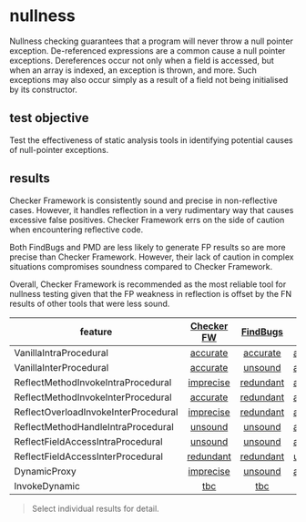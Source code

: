 # nullness
Nullness checking guarantees that a program will never throw a null pointer exception. De-referenced expressions are a common cause a null pointer exceptions. Dereferences occur not only when a field is accessed, but when an array is indexed, an exception is thrown, and more. Such exceptions may also occur simply as a result of a field not being initialised by its constructor.

## test objective

Test the effectiveness of static analysis tools in identifying potential causes of null-pointer exceptions.

## results

Checker Framework is consistently sound and precise in non-reflective cases. However, it handles reflection in a very rudimentary way that causes excessive false positives. Checker Framework errs on the side of caution when encountering reflective code. 

Both FindBugs and PMD are less likely to generate FP results so are more precise than Checker Framework. However, their lack of caution in complex situations compromises soundness compared to Checker Framework.

Overall, Checker Framework is recommended as the most reliable tool for nullness testing given that the FP weakness in reflection is offset by the FN results of other tools that were less sound.

| feature | [Checker FW](https://github.com/michaelemery/staticanalysis/blob/master/checker/nullness/checkerframework.md#checker-framework) | [FindBugs](https://github.com/michaelemery/staticanalysis/blob/master/checker/nullness/findbugs.md#findbugs) | [Infer](https://github.com/michaelemery/staticanalysis/blob/master/checker/nullness/infer.md#pmd) | [PMD](https://github.com/michaelemery/staticanalysis/blob/master/checker/nullness/pmd.md#pmd) | 
| --- | :---: | :---: | :---: | :---: |
| VanillaIntraProcedural | [accurate](https://github.com/michaelemery/staticanalysis/blob/master/checker/nullness/checkerframework.md#vanillaintraprocedural) | [accurate](https://github.com/michaelemery/staticanalysis/blob/master/checker/nullness/findbugs.md#vanillaintraprocedural) | [accurate](https://github.com/michaelemery/staticanalysis/blob/master/checker/nullness/infer.md#vanillaintraprocedural) | [accurate](https://github.com/michaelemery/staticanalysis/blob/master/checker/nullness/pmd.md#vanillaintraprocedural) |
| VanillaInterProcedural | [accurate](https://github.com/michaelemery/staticanalysis/blob/master/checker/nullness/checkerframework.md#vanillainterprocedural) | [unsound](https://github.com/michaelemery/staticanalysis/blob/master/checker/nullness/findbugs.md#vanillainterprocedural) | [accurate](https://github.com/michaelemery/staticanalysis/blob/master/checker/nullness/infer.md#vanillainterprocedural) | [unsound](https://github.com/michaelemery/staticanalysis/blob/master/checker/nullness/pmd.md#vanillainterprocedural) |
| ReflectMethodInvokeIntraProcedural | [imprecise](https://github.com/michaelemery/staticanalysis/blob/master/checker/nullness/checkerframework.md#reflectmethodinvokeintraprocedural) | [redundant](https://github.com/michaelemery/staticanalysis/blob/master/checker/nullness/findbugs.md#reflectmethodinvokeintraprocedural) | [accurate](https://github.com/michaelemery/staticanalysis/blob/master/checker/nullness/infer.md#reflectmethodinvokeintraprocedural) | [redundant](https://github.com/michaelemery/staticanalysis/blob/master/checker/nullness/pmd.md#reflectmethodinvokeintraprocedural) |
| ReflectMethodInvokeInterProcedural | [accurate](https://github.com/michaelemery/staticanalysis/blob/master/checker/nullness/checkerframework.md#reflectmethodinvokeinterprocedural) | [redundant](https://github.com/michaelemery/staticanalysis/blob/master/checker/nullness/findbugs.md#reflectmethodinvokeinterprocedural) | [accurate](https://github.com/michaelemery/staticanalysis/blob/master/checker/nullness/infer.md#reflectmethodinvokeinterprocedural) | [redundant](https://github.com/michaelemery/staticanalysis/blob/master/checker/nullness/pmd.md#reflectmethodinvokeinterprocedural) |
| ReflectOverloadInvokeInterProcedural | [imprecise](https://github.com/michaelemery/staticanalysis/blob/master/checker/nullness/checkerframework.md#reflectoverloadinvokeinterprocedural) | [redundant](https://github.com/michaelemery/staticanalysis/blob/master/checker/nullness/findbugs.md#reflectoverloadinvokeinterprocedural) | [accurate](https://github.com/michaelemery/staticanalysis/blob/master/checker/nullness/infer.md#reflectoverloadinvokeinterprocedural) | [redundant](https://github.com/michaelemery/staticanalysis/blob/master/checker/nullness/pmd.md#reflectoverloadinvokeinterprocedural) |
| ReflectMethodHandleIntraProcedural | [unsound](https://github.com/michaelemery/staticanalysis/blob/master/checker/nullness/checkerframework.md#reflectmethodhandleintraprocedural) | [unsound](https://github.com/michaelemery/staticanalysis/blob/master/checker/nullness/findbugs.md#reflectmethodhandleintraprocedural) | [accurate](https://github.com/michaelemery/staticanalysis/blob/master/checker/nullness/infer.md#reflectmethodhandleintraprocedural) | [unsound](https://github.com/michaelemery/staticanalysis/blob/master/checker/nullness/pmd.md#reflectmethodhandleintraprocedural) |
| ReflectFieldAccessIntraProcedural | [unsound](https://github.com/michaelemery/staticanalysis/blob/master/checker/nullness/checkerframework.md#reflectfieldaccessintraprocedural) | [unsound](https://github.com/michaelemery/staticanalysis/blob/master/checker/nullness/findbugs.md#reflectfieldaccessintraprocedural) | [accurate](https://github.com/michaelemery/staticanalysis/blob/master/checker/nullness/infer.md#reflectfieldaccessintraprocedural) | [unsound](https://github.com/michaelemery/staticanalysis/blob/master/checker/nullness/pmd.md#reflectfieldaccessintraprocedural) |
| ReflectFieldAccessInterProcedural | [redundant](https://github.com/michaelemery/staticanalysis/blob/master/checker/nullness/checkerframework.md#) | [redundant](https://github.com/michaelemery/staticanalysis/blob/master/checker/nullness/findbugs.md#) | [unsound](https://github.com/michaelemery/staticanalysis/blob/master/checker/nullness/infer.md#reflectfieldaccessinterprocedural) | [redundant](https://github.com/michaelemery/staticanalysis/blob/master/checker/nullness/pmd.md#) |
| DynamicProxy | [imprecise](https://github.com/michaelemery/staticanalysis/blob/master/checker/nullness/checkerframework.md#dynamicproxy) | [unsound](https://github.com/michaelemery/staticanalysis/blob/master/checker/nullness/findbugs.md#dynamicproxy) | [accurate](https://github.com/michaelemery/staticanalysis/blob/master/checker/nullness/infer.md#dynamicproxy) | [tbc](https://github.com/michaelemery/staticanalysis/blob/master/checker/nullness/pmd.md#dynamicproxy) |
| InvokeDynamic | [tbc](https://github.com/michaelemery/staticanalysis/blob/master/checker/nullness/checkerframework.md#invokedynamic) | [tbc](https://github.com/michaelemery/staticanalysis/blob/master/checker/nullness/findbugs.md#invokedynamic) | [tbc](https://github.com/michaelemery/staticanalysis/blob/master/checker/nullness/infer.md#invokedynamic) | [tbc](https://github.com/michaelemery/staticanalysis/blob/master/checker/nullness/pmd.md#invokedynamic) |

> Select individual results for detail.
